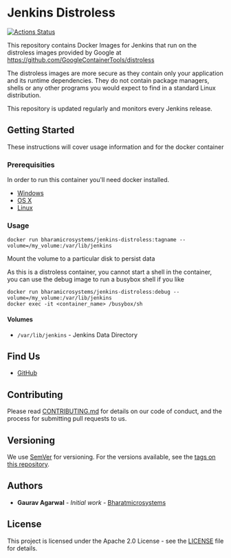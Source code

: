 # Jenkins Distroless
[![Actions Status](https://github.com/bharatmicrosystems/jenkins-distroless/workflows/Docker%20Image%20CI/badge.svg)](https://github.com/bharatmicrosystems/jenkins-distroless/actions)

This repository contains Docker Images for Jenkins that run on the distroless images provided by Google at https://github.com/GoogleContainerTools/distroless

The distroless images are more secure as they contain only your application and its runtime dependencies. They do not contain package managers, shells or any other programs you would expect to find in a standard Linux distribution.

This repository is updated regularly and monitors every Jenkins release.

## Getting Started

These instructions will cover usage information and for the docker container 

### Prerequisities


In order to run this container you'll need docker installed.

* [Windows](https://docs.docker.com/windows/started)
* [OS X](https://docs.docker.com/mac/started/)
* [Linux](https://docs.docker.com/linux/started/)

### Usage

```shell
docker run bharamicrosystems/jenkins-distroless:tagname --volume=/my_volume:/var/lib/jenkins
```

Mount the volume to a particular disk to persist data


As this is a distroless container, you cannot start a shell in the container, you can use the debug image to run a busybox shell if you like

```shell
docker run bharamicrosystems/jenkins-distroless:debug --volume=/my_volume:/var/lib/jenkins
docker exec -it <container_name> /busybox/sh
```

#### Volumes

* `/var/lib/jenkins` - Jenkins Data Directory


## Find Us

* [GitHub](https://github.com/bharatmicrosystems/jenkins-distroless)

## Contributing

Please read [CONTRIBUTING.md](CONTRIBUTING.md) for details on our code of conduct, and the process for submitting pull requests to us.

## Versioning

We use [SemVer](http://semver.org/) for versioning. For the versions available, see the 
[tags on this repository](https://github.com/your/repository/tags). 

## Authors

* **Gaurav Agarwal** - *Initial work* - [Bharatmicrosystems](https://github.com/bharatmicrosystems)


## License

This project is licensed under the Apache 2.0 License - see the [LICENSE](https://raw.githubusercontent.com/bharatmicrosystems/jenkins-distroless/master/LICENSE) file for details.
